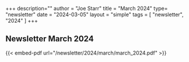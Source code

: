 +++
description=""
author = "Joe Starr"
title = "March 2024"
type= "newsletter"
date = "2024-03-05"
layout = "simple"
tags = [
"newsletter",
"2024"
]
+++

## Newsletter March 2024

{{< embed-pdf url="/newsletter/2024/march/march_2024.pdf" >}}

